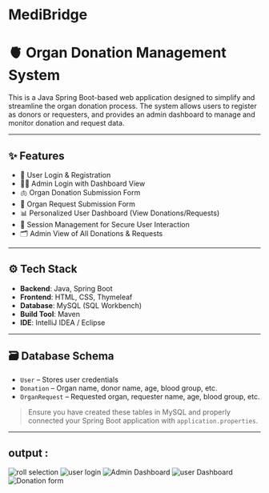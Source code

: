 # MediBridge
# 🫀 Organ Donation Management System

This is a Java Spring Boot-based web application designed to simplify and streamline the organ donation process. The system allows users to register as donors or requesters, and provides an admin dashboard to manage and monitor donation and request data.

---

## ✨ Features

- 👤 User Login & Registration  
- 🧑‍⚕️ Admin Login with Dashboard View  
- 🫁 Organ Donation Submission Form  
- 💉 Organ Request Submission Form  
- 📊 Personalized User Dashboard (View Donations/Requests)  
- 🔐 Session Management for Secure User Interaction  
- 🗂 Admin View of All Donations & Requests  

---

## ⚙️ Tech Stack

- **Backend**: Java, Spring Boot  
- **Frontend**: HTML, CSS, Thymeleaf  
- **Database**: MySQL (SQL Workbench)  
- **Build Tool**: Maven  
- **IDE**: IntelliJ IDEA / Eclipse  

---

## 🗃 Database Schema

- `User` – Stores user credentials  
- `Donation` – Organ name, donor name, age, blood group, etc.  
- `OrganRequest` – Requested organ, requester name, age, blood group, etc.  

> Ensure you have created these tables in MySQL and properly connected your Spring Boot application with `application.properties`.

---

## output :

![roll selection](https://github.com/user-attachments/assets/4169d290-d6e1-4ea1-a91b-767421e1482d)
![user login](https://github.com/user-attachments/assets/7e1e0f94-41cf-4534-85b1-597f025a7d19)
![Admin Dashboard](https://github.com/user-attachments/assets/ed4f1c52-b2bb-4785-9129-34aa349813b2)
![user Dashboard](https://github.com/user-attachments/assets/3e0290d3-27c1-464b-af7c-f31a63a94987)
![Donation form](https://github.com/user-attachments/assets/eb6bb6ff-9a21-4f9c-a584-84f66761fd73)




